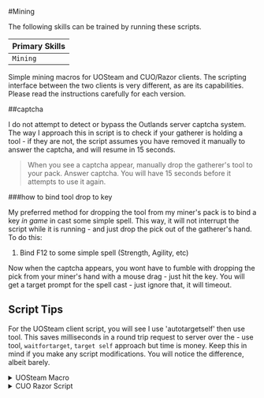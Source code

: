 #Mining

The following skills can be trained by running these scripts.

| Primary Skills      |
| ----------- |
| `Mining`     |

Simple mining macros for UOSteam and CUO/Razor clients. The scripting interface between the two clients is very different, as are its capabilities. Please read the instructions carefully for each version.

##captcha

I do not attempt to detect or bypass the Outlands server captcha system. The way I approach this in script is to check if your gatherer is holding a tool - if they are not, the script assumes you have removed it manually to answer the captcha, and will resume in 15 seconds.

>When you see a captcha appear, manually drop the gatherer's tool to your pack. Answer captcha. You will have 15 seconds before it attempts to use it again.

###how to bind tool drop to key

My preferred method for dropping the tool from my miner's pack is to bind a key *in game* in cast some simple spell. This way, it will not interrupt the script while it is running - and just drop the pick out of the gatherer's hand. To do this:

1. Bind F12 to some simple spell (Strength, Agility, etc)

Now when the captcha appears, you wont have to fumble with dropping the pick from your miner's hand with a mouse drag - just hit the key. You will get a target prompt for the spell cast - just ignore that, it will timeout.

## Script Tips

For the UOSteam client script, you will see I use 'autotargetself' then use tool. This saves milliseconds in a round trip request to server over the - use tool, `waitfortarget`, `target self` approach but time is money. Keep this in mind if you make any script modifications. You will notice the difference, albeit barely.


<details>
<summary>UOSteam Macro</summary>
<p>
```
// UOSteam Mining
// courtesy : Xotl
// https://xotl-uoo.github.io/scripts/
//
// Steps:
// ======
// 1. Buy a pack animal
// 2. Place pickaxes in your pack
// 3. Recommended!! Bind F12 key in game to Strength.
// 4. Run script
// 5. When captcha appears, hit F12 to drop pick
//
sysmsg "UOSteam Mining" 73
sysmsg "When captcha appears, drop the pick" 66
sysmsg "   you will have 15 seconds to continue" 66
@useobject 'backpack'
pause 1000
if not @findalias 'packy'
  sysmsg "Select pack horse" 73
  promptalias 'packy'
endif
usetype 0xe86 'any' 'backpack'
pause 1500
while hits > 0
  if diffweight < 50
    sysmsg "I am too heavy, moving ore" 48
    headmsg "wait..." 48
    useobject 'backpack'
    pause 1500
    while @findtype 0x19b9 'any' 'backpack'
      @movetype 0x19b9 'backpack' 'packy'
      pause 1500
    endwhile
    if diffweight < 50
      headmsg "Unable to move ore" 48
      stop
    endif
  endif
  if not @findlayer 'self' 1
    if not @findtype 0xe86 'any' 'backpack'
      headmsg 'No pickaxes!' 48
      stop
    endif
    sysmsg "Either pick broke or a captcha appeared, pausing..." 48
    sysmsg "Continuing in 15 seconds" 48
    pause 15000
  endif
  @clearjournal
  autotargetself
  useobject 'found'
  removetimer 'mine'
  createtimer 'mine'
  while timer 'mine' < 2500
    if @injournal 'ore' 'system'
      break
    elseif @injournal 'loosen' 'system'
      break
    elseif @injournal 'harvest' 'system'
      headmsg 'Find a new spot' '48'
      break
    else
      pause 100
    endif
  endwhile
endwhile
```

</p>
<i>remember to use copy to clipboard icon in upper right of code window</i>
<p>last tested : 1/3/2021</p>
</details>  

<details>
<summary>CUO Razor Script</summary>
<p>
```

// CUO-Razor Mining
// courtesy : Xotl
// https://xotl-uoo.github.io/scripts/
//
// Steps:
// ======
// 1. Set a variable named 'packy' to your pack horse/llama
// 2. Place pickaxes in your pack
// 3. Modify -weight- checks in script
//    a. Open [Status] button
//    b. Find max stones number
//    c. Set to (max stones - 30)
//    d. Example, 390 stones max, set to 360
//    e. [Save] script modification
// 4. Recommended!! Bind F12 key in game to Strength.
// 5. Run script
// 6. When Captcha appears hit F12 to drop pick
//
sysmsg "CUO Mining" 73
sysmsg "When captcha appears, drag pick to pack" 66
sysmsg "   you will have 15 seconds to continue" 66
dclicktype 0xe86
pause 1500
while hits
    // !! modify
    if weight > 360
        sysmsg "I am too heavy, moving ore" 48
        overhead "wait..." 48
        while findtype 0x19b9 true
            lifttype 0x19b9 999
            drop 'packy' 0 0 0
            pause 1500
        endwhile
        // !! modify
        if weight > 360
            overhead "Unable to move ore" 48
            stop
        endif
    endif
    if not findtype 0xe86
        overhead "I have no pickaxes!" 48            
        stop
    endif
    if rhandempty
        sysmsg "Either pick broke or a captcha appeared, pausing..." 48
        overhead "Continuing in 15 seconds" 48
        dclicktype 0xe86
        pause 15000
    endif
    clearsysmsg
    hotkey "Use Item in Right Hand"
    wft 3000
    target 'self'
    removetimer 'mine'
    createtimer 'mine'
    while timer 'mine' < 2500
        if insysmsg 'ore'
            break
        elseif insysmsg 'loosen'
            break
        elseif insysmsg 'harvest'
            overhead "Find a new spot" 73
            break
        else
            pause 100
        endif
    endwhile
endwhile
```
</p>
<i>remember to use copy to clipboard icon in upper right of code window</i>
<p>last tested : 1/3/2021</p>
</details>  

Common Errors | Resolution |
| ----------- | ----------- |
| `Cannot convert argument to uint` | You didnt set your 'Packy' variable in CUO-Razor|

***
I love feedback, tips, tricks, ideas - just PM me at Xotl (Outlands Discord). Thanks for the support!
